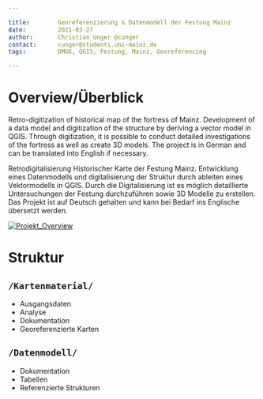```yaml
---

title:        Georeferenzierung & Datenmodell der Festung Mainz
date:         2021-03-27
author:       Christian Unger @cunger
contact:      cunger@students.uni-mainz.de
tags:         DMGK, QGIS, Festung, Mainz, Georeferencing

---
```


# Overview/Überblick

Retro-digitization of historical map of the fortress of Mainz. Development of a data model and digitization of the structure by deriving a vector model in QGIS. Through digitization, it is possible to conduct detailed investigations of the fortress as well as create 3D models.
The project is in German and can be translated into English if necessary.

Retrodigitalisierung Historischer Karte der Festung Mainz. Entwicklung eines Datenmodells und digitalisierung der Struktur durch ableiten eines Vektormodells in QGIS.  Durch die Digitalisierung ist es möglich detaillierte Untersuchungen der Festung durchzuführen sowie 3D Modelle zu erstellen. 
Das Projekt ist auf Deutsch gehalten und kann bei Bedarf ins Englische übersetzt werden.

[![Projekt_Overview](http://img.youtube.com/vi/GlIu-Ae9MnU/0.jpg)](http://www.youtube.com/watch?v=GlIu-Ae9MnU)

# Struktur

## `/Kartenmaterial/`

- Ausgangsdaten
- Analyse
- Dokumentation
- Georeferenzierte Karten

## `/Datenmodell/`

- Dokumentation
- Tabellen
- Referenzierte Strukturen
